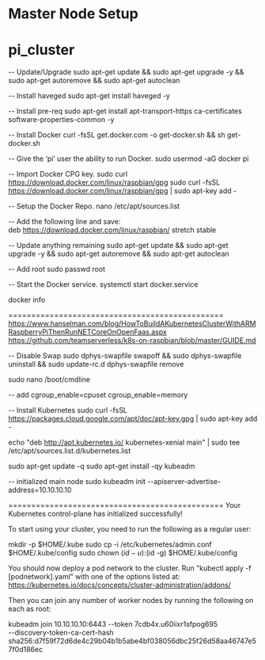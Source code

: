 # Master Node Setup

pi_cluster
================================

-- Update/Upgrade
sudo apt-get update && sudo apt-get upgrade -y && sudo apt-get autoremove && sudo apt-get autoclean

-- Install haveged
sudo apt-get install haveged -y

-- Install pre-req
sudo apt-get install apt-transport-https ca-certificates software-properties-common -y

-- Install Docker
curl -fsSL get.docker.com -o get-docker.sh && sh get-docker.sh



-- Give the ‘pi’ user the ability to run Docker.
sudo usermod -aG docker pi

-- Import Docker CPG key.
sudo curl https://download.docker.com/linux/raspbian/gpg
sudo curl -fsSL https://download.docker.com/linux/raspbian/gpg | sudo apt-key add -


-- Setup the Docker Repo.
nano /etc/apt/sources.list

-- Add the following line and save:  
deb https://download.docker.com/linux/raspbian/ stretch stable

-- Update anything remaining
sudo apt-get update && sudo apt-get upgrade -y && sudo apt-get autoremove && sudo apt-get autoclean

-- Add root
sudo passwd root

-- Start the Docker service.
systemctl start docker.service



docker info



===============================================
https://www.hanselman.com/blog/HowToBuildAKubernetesClusterWithARMRaspberryPiThenRunNETCoreOnOpenFaas.aspx
https://github.com/teamserverless/k8s-on-raspbian/blob/master/GUIDE.md


-- Disable Swap
sudo dphys-swapfile swapoff &&  sudo dphys-swapfile uninstall && sudo update-rc.d dphys-swapfile remove


sudo nano /boot/cmdline

-- add 
cgroup_enable=cpuset cgroup_enable=memory

-- Install Kubernetes
sudo curl -fsSL https://packages.cloud.google.com/apt/doc/apt-key.gpg | sudo apt-key add -


echo "deb http://apt.kubernetes.io/ kubernetes-xenial main" | sudo tee /etc/apt/sources.list.d/kubernetes.list 

sudo apt-get update -q 
sudo apt-get install -qy kubeadm 


-- initialized main node
sudo kubeadm init --apiserver-advertise-address=10.10.10.10





===============================================
Your Kubernetes control-plane has initialized successfully!

To start using your cluster, you need to run the following as a regular user:

  mkdir -p $HOME/.kube
  sudo cp -i /etc/kubernetes/admin.conf $HOME/.kube/config
  sudo chown $(id -u):$(id -g) $HOME/.kube/config

You should now deploy a pod network to the cluster.
Run "kubectl apply -f [podnetwork].yaml" with one of the options listed at:
  https://kubernetes.io/docs/concepts/cluster-administration/addons/

Then you can join any number of worker nodes by running the following on each as root:

kubeadm join 10.10.10.10:6443 --token 7cdb4x.u60iixr1sfpog695 \
    --discovery-token-ca-cert-hash sha256:d7f59f72d6de4c29b04b1b5abe4bf038056dbc25f26d58aa46747e57f0d186ec 
